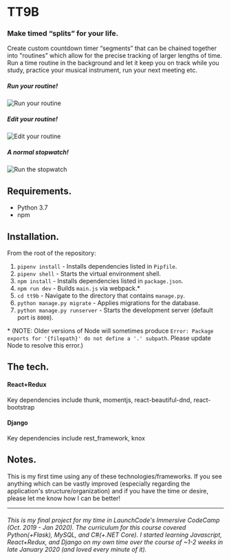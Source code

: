 # TT9B
 ### Make timed “splits” for your life.
  Create custom countdown timer “segments” that can be chained together into "routines” which allow for the precise tracking of larger lengths of time. 
  Run a time routine in the background and let it keep you on track while you study, practice your musical instrument, run your next meeting etc.
  
  ##### Run your routine!
  ![Run your routine](https://media.giphy.com/media/iDUZ7jl65r1ojyaH7P/giphy.gif)

   ##### Edit your routine!
  ![Edit your routine](https://media.giphy.com/media/hSLn5FPLsQwT2lywjV/giphy.gif)
 
  ##### A normal stopwatch!
  ![Run the stopwatch](https://media.giphy.com/media/gi9hso4A5uxf1vOlKY/giphy.gif)
  
  Requirements.
  ----
  * Python 3.7
  * npm
  
  Installation.
  ----
  From the root of the repository:
  1. `pipenv install` - Installs dependencies listed in `Pipfile`.
  2. `pipenv shell` - Starts the virtual environment shell.
  3. `npm install` - Installs dependencies listed in `package.json`.
  4. `npm run dev` - Builds `main.js` via webpack.*
  5. `cd tt9b` - Navigate to the directory that contains `manage.py`.
  5. `python manage.py migrate` - Applies migrations for the database.
  6. `python manage.py runserver` - Starts the development server (default port is `8000`).
  
   \* (NOTE: Older versions of Node will sometimes produce `Error: Package exports for '{filepath}' do not define a '.' subpath`. Please update Node to resolve this error.)
  
  
  The tech.
  ----
  #### React+Redux
  Key dependencies include thunk, momentjs, react-beautiful-dnd, react-bootstrap
  #### Django
  Key dependencies include rest_framework, knox

  Notes.
  ----
  This is my first time using any of these technologies/frameworks. If you see anything 
  which can be vastly improved (especially regarding the application's structure/organization) and if you have the time or desire, please let me know how I can be better!
  
  ----
  
###### This is my final project for my time in LaunchCode's Immersive CodeCamp (Oct. 2019 - Jan 2020). The curriculum for this course covered Python(+Flask), MySQL, and C#(+.NET Core). I started learning Javascript, React+Redux, and Django on my own time over the course of ~1-2 weeks in late January 2020 (and loved every minute of it).
